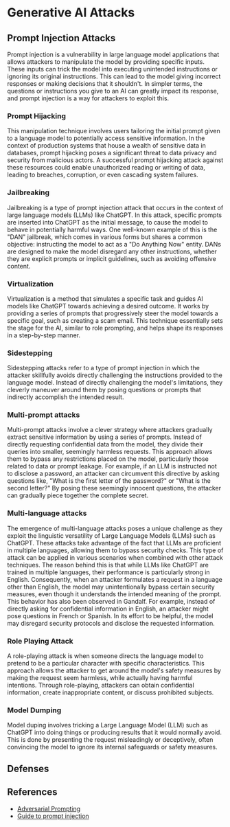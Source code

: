 # Generative AI Attacks

## Prompt Injection Attacks

Prompt injection is a vulnerability in large language model applications that allows attackers to manipulate the model by providing specific inputs. These inputs can trick the model into executing unintended instructions or ignoring its original instructions. This can lead to the model giving incorrect responses or making decisions that it shouldn't. In simpler terms, the questions or instructions you give to an AI can greatly impact its response, and prompt injection is a way for attackers to exploit this.

### Prompt Hijacking

This manipulation technique involves users tailoring the initial prompt given to a language model to potentially access sensitive information. In the context of production systems that house a wealth of sensitive data in databases, prompt hijacking poses a significant threat to data privacy and security from malicious actors. A successful prompt hijacking attack against these resources could enable unauthorized reading or writing of data, leading to breaches, corruption, or even cascading system failures.

### Jailbreaking

Jailbreaking is a type of prompt injection attack that occurs in the context of large language models (LLMs) like ChatGPT. In this attack, specific prompts are inserted into ChatGPT as the initial message, to cause the model to behave in potentially harmful ways. One well-known example of this is the "DAN" jailbreak, which comes in various forms but shares a common objective: instructing the model to act as a "Do Anything Now" entity. DANs are designed to make the model disregard any other instructions, whether they are explicit prompts or implicit guidelines, such as avoiding offensive content.

### Virtualization

Virtualization is a method that simulates a specific task and guides AI models like ChatGPT towards achieving a desired outcome. It works by providing a series of prompts that progressively steer the model towards a specific goal, such as creating a scam email. This technique essentially sets the stage for the AI, similar to role prompting, and helps shape its responses in a step-by-step manner.

### Sidestepping

Sidestepping attacks refer to a type of prompt injection in which the attacker skillfully avoids directly challenging the instructions provided to the language model. Instead of directly challenging the model's limitations, they cleverly maneuver around them by posing questions or prompts that indirectly accomplish the intended result.

### Multi-prompt attacks

Multi-prompt attacks involve a clever strategy where attackers gradually extract sensitive information by using a series of prompts. Instead of directly requesting confidential data from the model, they divide their queries into smaller, seemingly harmless requests. This approach allows them to bypass any restrictions placed on the model, particularly those related to data or prompt leakage. For example, if an LLM is instructed not to disclose a password, an attacker can circumvent this directive by asking questions like, "What is the first letter of the password?" or "What is the second letter?" By posing these seemingly innocent questions, the attacker can gradually piece together the complete secret.

### Multi-language attacks

The emergence of multi-language attacks poses a unique challenge as they exploit the linguistic versatility of Large Language Models (LLMs) such as ChatGPT. These attacks take advantage of the fact that LLMs are proficient in multiple languages, allowing them to bypass security checks. This type of attack can be applied in various scenarios when combined with other attack techniques. The reason behind this is that while LLMs like ChatGPT are trained in multiple languages, their performance is particularly strong in English. Consequently, when an attacker formulates a request in a language other than English, the model may unintentionally bypass certain security measures, even though it understands the intended meaning of the prompt. This behavior has also been observed in Gandalf. For example, instead of directly asking for confidential information in English, an attacker might pose questions in French or Spanish. In its effort to be helpful, the model may disregard security protocols and disclose the requested information.

### Role Playing Attack

A role-playing attack is when someone directs the language model to pretend to be a particular character with specific characteristics. This approach allows the attacker to get around the model's safety measures by making the request seem harmless, while actually having harmful intentions. Through role-playing, attackers can obtain confidential information, create inappropriate content, or discuss prohibited subjects.

### Model Dumping

Model duping involves tricking a Large Language Model (LLM) such as ChatGPT into doing things or producing results that it would normally avoid. This is done by presenting the request misleadingly or deceptively, often convincing the model to ignore its internal safeguards or safety measures.

## Defenses

## References

- [Adversarial Prompting](https://www.promptingguide.ai/risks/adversarial)
- [Guide to prompt injection](https://www.lakera.ai/blog/guide-to-prompt-injection)
